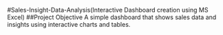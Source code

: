 #Sales-Insight-Data-Analysis(Interactive Dashboard creation using MS Excel)
##Project Objective 
A simple dashboard that shows sales data and insights using interactive charts and tables.
